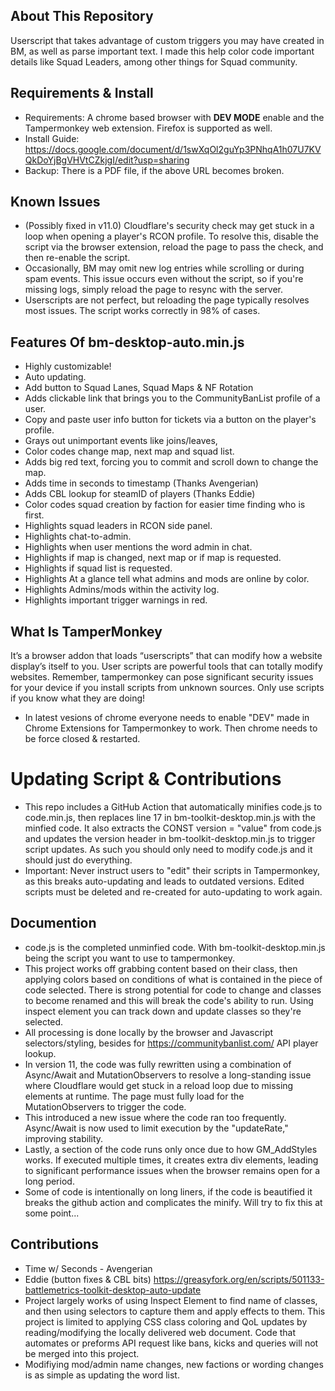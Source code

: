 ## About This Repository
Userscript that takes advantage of custom triggers you may have created in BM, as well as parse important text. I made this help color code important details like Squad Leaders, among other things for Squad community. 

## Requirements & Install
- Requirements: A chrome based browser with **DEV MODE** enable and the Tampermonkey web extension. Firefox is supported as well.
- Install Guide: https://docs.google.com/document/d/1swXqOl2guYp3PNhqA1h07U7KVQkDoYjBgVHVtCZkjgI/edit?usp=sharing
- Backup: There is a PDF file, if the above URL becomes broken. 

## Known Issues
- (Possibly fixed in v11.0) Cloudflare's security check may get stuck in a loop when opening a player's RCON profile. To resolve this, disable the script via the browser extension, reload the page to pass the check, and then re-enable the script.
- Occasionally, BM may omit new log entries while scrolling or during spam events. This issue occurs even without the script, so if you're missing logs, simply reload the page to resync with the server.
- Userscripts are not perfect, but reloading the page typically resolves most issues. The script works correctly in 98% of cases.

## Features Of bm-desktop-auto.min.js
* Highly customizable!
* Auto updating. 
* Add button to Squad Lanes, Squad Maps & NF Rotation
* Adds clickable link that brings you to the CommunityBanList profile of a user.
* Copy and paste user info button for tickets via a button on the player's profile.
* Grays out unimportant events like joins/leaves,
* Color codes change map, next map and squad list.
* Adds big red text, forcing you to commit and scroll down to change the map. 
* Adds time in seconds to timestamp (Thanks Avengerian)
* Adds CBL lookup for steamID of players (Thanks Eddie)
* Color codes squad creation by faction for easier time finding who is first. 
* Highlights squad leaders in RCON side panel.
* Highlights chat-to-admin.
* Highlights when user mentions the word admin in chat.
* Highlights if map is changed, next map or if map is requested.
* Highlights if squad list is requested. 
* Highlights At a glance tell what admins and mods are online by color.
* Highlights Admins/mods within the activity log.
* Highlights important trigger warnings in red. 

## What Is TamperMonkey
It’s a browser addon that loads “userscripts” that can modify how a website display’s itself to you. User scripts are powerful tools that can totally modify websites. Remember, tampermonkey can pose significant security issues for your device if you install scripts from unknown sources. Only use scripts if you know what they are doing!
- In latest vesions of chrome everyone needs to enable "DEV" made in Chrome Extensions for Tampermonkey to work. Then chrome needs to be force closed & restarted.

# Updating Script & Contributions
- This repo includes a GitHub Action that automatically minifies code.js to code.min.js, then replaces line 17 in bm-toolkit-desktop.min.js with the minfied code. It also extracts the CONST version = "value" from code.js and updates the version header in bm-toolkit-desktop.min.js to trigger script updates. As such you should only need to modify code.js and it should just do everything.
- Important: Never instruct users to "edit" their scripts in Tampermonkey, as this breaks auto-updating and leads to outdated versions. Edited scripts must be deleted and re-created for auto-updating to work again.

## Documention
- code.js is the completed unminfied code. With bm-toolkit-desktop.min.js being the script you want to use to tampermonkey.
- This project works off grabbing content based on their class, then applying colors based on conditions of what is contained in the piece of code selected. There is strong potential for code to change and classes to become renamed and this will break the code's ability to run. Using inspect element you can track down and update classes so they're selected.
- All processing is done locally by the browser and Javascript selectors/styling, besides for https://communitybanlist.com/ API player lookup.
- In version 11, the code was fully rewritten using a combination of Async/Await and MutationObservers to resolve a long-standing issue where Cloudflare would get stuck in a reload loop due to missing elements at runtime. The page must fully load for the MutationObservers to trigger the code.
- This introduced a new issue where the code ran too frequently. Async/Await is now used to limit execution by the "updateRate," improving stability.
- Lastly, a section of the code runs only once due to how GM_AddStyles works. If executed multiple times, it creates extra div elements, leading to significant performance issues when the browser remains open for a long period.
- Some of code is intentionally on long liners, if the code is beautified it breaks the github action and complicates the minify. Will try to fix this at some point...

## Contributions
- Time w/ Seconds - Avengerian 
- Eddie (button fixes & CBL bits) https://greasyfork.org/en/scripts/501133-battlemetrics-toolkit-desktop-auto-update
- Project largely works of using Inspect Element to find name of classes, and then using selectors to capture them and apply effects to them. This project is limited to applying CSS class coloring and QoL updates by reading/modifying the locally delivered web document. Code that automates or preforms API request like bans, kicks and queries will not be merged into this project. 
- Modifiying mod/admin name changes, new factions or wording changes is as simple as updating the word list.
